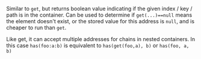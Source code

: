 Similar to `get`, but returns boolean value indicating if the given index / key
/ path is in the container. Can be used to determine if `get(...)==null` means
the element doesn't exist, or the stored value for this address is `null`, and
is cheaper to run than `get`.

Like get, it can accept multiple addresses for chains in nested containers. In
this case `has(foo:a:b)` is equivalent to `has(get(foo,a), b)` or
`has(foo, a, b)`
